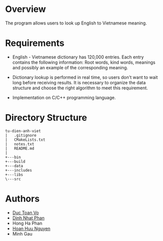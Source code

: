 # Overview

 The program allows users to look up English to Vietnamese meaning.

# Requirements

* English - Vietnamese dictionary has 120,000 entries. Each entry contains the following information: Root words, kind words, meanings and possibly an example of the corresponding meaning.

* Dictionary lookup is performed in real time, so users don't want to wait long before receiving results. It is necessary to organize the data structure and choose the right algorithm to meet this requirement.

* Implementation on C/C++ programming language.

# Directory Structure

```
tu-dien-anh-viet
|   .gitignore
|   CMakeLists.txt
|   notes.txt
|   README.md
|   
+---bin
+---build
+---data
+---includes
+---libs
\---src
```

# Authors
* [Duc Toan Vo](https://ductoan.dev) 
* [Dinh Nhat Phan](https://github.com/rupinphan12345)
* Hong Ha Phan
* [Hoan Huu Nguyen](https://github.com/nguyenhoanhuu)
* Minh Gau

